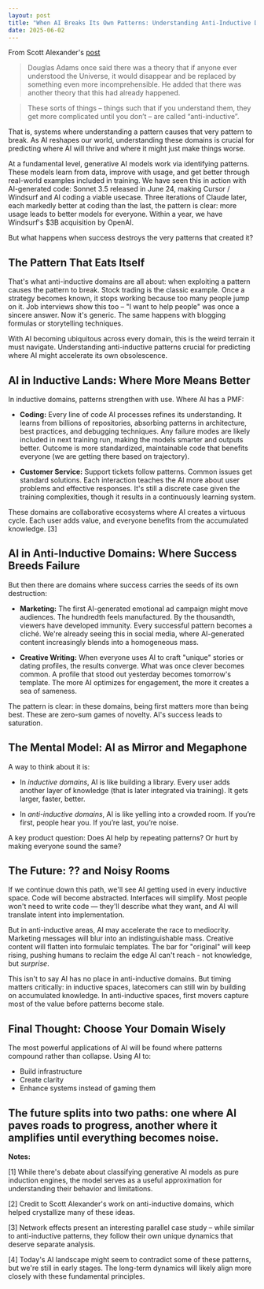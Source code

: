```yaml
---
layout: post
title: "When AI Breaks Its Own Patterns: Understanding Anti-Inductive Domains"
date: 2025-06-02
---
```

From Scott Alexander's [post](https://slatestarcodex.com/2015/01/11/the-phatic-and-the-anti-inductive/)

> Douglas Adams once said there was a theory that if anyone ever understood the Universe, it would disappear and be replaced by something even more incomprehensible. He added that there was another theory that this had already happened.

> These sorts of things – things such that if you understand them, they get more complicated until you don’t – are called “anti-inductive”.

That is, systems where understanding a pattern causes that very pattern to break. As AI reshapes our world, understanding these domains is crucial for predicting where AI will thrive and where it might just make things worse.

At a fundamental level, generative AI models work via identifying patterns. These models learn from data, improve with usage, and get better through real-world examples included in training. We have seen this in action with AI-generated code: Sonnet 3.5 released in June 24, making Cursor / Windsurf and AI coding a viable usecase. Three iterations of Claude later, each markedly better at coding than the last, the pattern is clear: more usage leads to better models for everyone. Within a year, we have Windsurf's $3B acquisition by OpenAI. 

But what happens when success destroys the very patterns that created it?

## The Pattern That Eats Itself

That's what anti-inductive domains are all about: when exploiting a pattern causes the pattern to break. Stock trading is the classic example. Once a strategy becomes known, it stops working because too many people jump on it. Job interviews show this too – "I want to help people" was once a sincere answer. Now it's generic. The same happens with blogging formulas or storytelling techniques.

With AI becoming ubiquitous across every domain, this is the weird terrain it must navigate. Understanding anti-inductive patterns crucial for predicting where AI might accelerate its own obsolescence.

## AI in Inductive Lands: Where More Means Better

In inductive domains, patterns strengthen with use. Where AI has a PMF:

* **Coding:** Every line of code AI processes refines its understanding. It learns from billions of repositories, absorbing patterns in architecture, best practices, and debugging techniques. Any failure modes are likely included in next training run, making the models smarter and outputs better. Outcome is more standardized, maintainable code that benefits everyone (we are getting there based on trajectory).

* **Customer Service:** Support tickets follow patterns. Common issues get standard solutions. Each interaction teaches the AI more about user problems and effective responses. It's still a discrete case given the training complexities, though it results in a continuously learning system. 

These domains are collaborative ecosystems where AI creates a virtuous cycle. Each user adds value, and everyone benefits from the accumulated knowledge. [3]

## AI in Anti-Inductive Domains: Where Success Breeds Failure

But then there are domains where success carries the seeds of its own destruction:

* **Marketing:** The first AI-generated emotional ad campaign might move audiences. The hundredth feels manufactured. By the thousandth, viewers have developed immunity. Every successful pattern becomes a cliché. We're already seeing this in social media, where AI-generated content increasingly blends into a homogeneous mass.

* **Creative Writing:** When everyone uses AI to craft "unique" stories or dating profiles, the results converge. What was once clever becomes common. A profile that stood out yesterday becomes tomorrow's template. The more AI optimizes for engagement, the more it creates a sea of sameness.

The pattern is clear: in these domains, being first matters more than being best. These are zero-sum games of novelty. AI's success leads to saturation.

## The Mental Model: AI as Mirror and Megaphone

A way to think about it is:

* In *inductive domains*, AI is like building a library. Every user adds another layer of knowledge (that is later integrated via training). It gets larger, faster, better. 

* In *anti-inductive domains*, AI is like yelling into a crowded room. If you’re first, people hear you. If you’re last, you’re noise.

A key product question: Does AI help by repeating patterns? Or hurt by making everyone sound the same?

## The Future: ?? and Noisy Rooms

If we continue down this path, we'll see AI getting used in every inductive space. Code will become abstracted. Interfaces will simplify. Most people won't need to write code — they'll describe what they want, and AI will translate intent into implementation.

But in anti-inductive areas, AI may accelerate the race to mediocrity. Marketing messages will blur into an indistinguishable mass. Creative content will flatten into formulaic templates. The bar for "original" will keep rising, pushing humans to reclaim the edge AI can't reach - not knowledge, but *surprise*.

This isn't to say AI has no place in anti-inductive domains. But timing matters critically: in inductive spaces, latecomers can still win by building on accumulated knowledge. In anti-inductive spaces, first movers capture most of the value before patterns become stale.

## Final Thought: Choose Your Domain Wisely

The most powerful applications of AI will be found where patterns compound rather than collapse. Using AI to:
- Build infrastructure
- Create clarity
- Enhance systems instead of gaming them

The future splits into two paths: one where AI paves roads to progress, another where it amplifies until everything becomes noise. 
---

**Notes:**

[1] While there's debate about classifying generative AI models as pure induction engines, the model serves as a useful approximation for understanding their behavior and limitations.

[2] Credit to Scott Alexander's work on anti-inductive domains, which helped crystallize many of these ideas.

[3] Network effects present an interesting parallel case study – while similar to anti-inductive patterns, they follow their own unique dynamics that deserve separate analysis.

[4] Today's AI landscape might seem to contradict some of these patterns, but we're still in early stages. The long-term dynamics will likely align more closely with these fundamental principles.